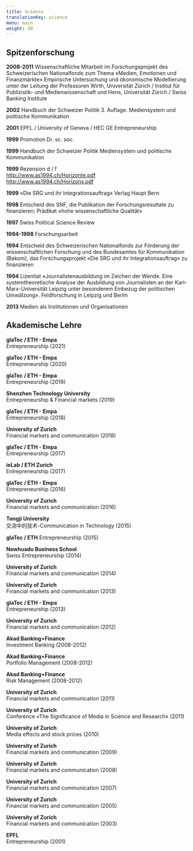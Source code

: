 ```yaml
---
title: Science
translationKey: science
menu: main
weight: 30
---
```


## Spitzenforschung

**2008-2011**
Wissenschaftliche Mitarbeit im Forschungsprojekt des Schweizerischen Nationalfonds zum Thema «Medien, Emotionen und Finanzmärkte» Empirische Untersuchung und ökonomische Modellierung unter der Leitung der Professoren Wirth, Universität Zürich / Institut für Publizistik- und Medienwissenschaft und Hens, Universität Zürich / Swiss Banking Institute

**2002**
Handbuch der Schweizer Politik
3. Auflage. Mediensystem und politische Kommunikation

**2001** EPFL / University of Geneva / HEC GE Entrepreneurship

**1999** Promotion Dr. sc. soc.

**1999** Handbuch der Schweizer Politik
Mediensystem und politische Kommunikation

**1999** Rezension d / f  
http://www.as1994.ch/Horizonte.pdf  
http://www.as1994.ch/Horizons.pdf

**1999** «Die SRG und ihr Integrationsauftrag» Verlag Haupt Bern

**1998** Entscheid des SNF, die Publikation der Forschungsresultate zu finanzieren; Prädikat «hohe wissenschaftliche Qualität»

**1997** Swiss Political Science Review

**1994-1998** Forschungsarbeit

**1994** Entscheid des Schweizerischen Nationalfonds zur Förderung der wissenschaftlichen Forschung und des Bundesamtes
für Kommunikation (Bakom), das Forschungsprojekt «Die SRG
und ihr Integrationsauftrag» zu finanzieren

**1994** Lizentiat «Journalistenausbildung im Zeichen der Wende.
Eine systemtheoretische Analyse der Ausbildung von Journalisten an der Karl-Marx-Universität Leipzig unter besonderem Einbezug der politischen Umwälzung». Feldforschung in Leipzig
und Berlin

**2013** Medien als Institutionen und Organisationen

## Akademische Lehre

**glaTec / ETH - Empa**  
Entrepreneurship (2021)

**glaTec / ETH - Empa**  
Entrepreneurship (2020)

**glaTec / ETH - Empa**  
Entrepreneurship (2019)

**Shenzhen Technology University**  
Entrepreneurship & Financial markets (2019)

**glaTec / ETH - Empa**  
Entrepreneurship (2018)

**University of Zurich**  
Financial markets and communication (2018)

**glaTec / ETH - Empa**  
Entrepreneurship (2017)

**ieLab / ETH Zurich**  
Entrepreneurship (2017)

**glaTec / ETH - Empa**  
Entrepreneurship (2016)

**University of Zurich**  
Financial markets and communication (2016)

**Tongji University**  
交流中的技术-Communication in Technology (2015)

**glaTec / ETH**
Entrepreneurship (2015)

**Newhuadu Business School**  
Swiss Entrepreneurship (2014)

**University of Zurich**  
Financial markets and communication (2014)

**University of Zurich**  
Financial markets and communication (2013)

**glaTec / ETH - Empa**  
Entrepreneurship (2013)

**University of Zurich**  
Financial markets and communication (2012)

**Akad Banking+Finance**  
Investment Banking (2008-2012)

**Akad Banking+Finance**  
Portfolio Management (2008-2012)

**Akad Banking+Finance**  
Risk Management (2008-2012)

**University of Zurich**  
Financial markets and communication (2011)

**University of Zurich**  
Conference «The Significance of Media in Science and Research» (2011)

**University of Zurich**  
Media effects and stock prices (2010)

**University of Zurich**  
Financial markets and communication (2009)

**University of Zurich**  
Financial markets and communication (2008)

**University of Zurich**  
Financial markets and communication (2007)

**University of Zurich**  
Financial markets and communication (2005)

**University of Zurich**  
Financial markets and communication (2003)

**EPFL**  
Entrepreneurship (2001)